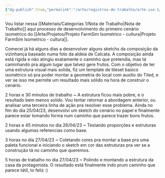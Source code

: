 ```yaml
---
{"dg-publish":true,"permalink":"/arte/registros-de-trabalho/arte-iso-1/","noteIcon":""}
---
```


Vou listar nessa [[Materiais/Categorias 1/Nota de Trabalho\|Nota de Trabalho]] aqui processo de desenvolvimento do primeiro cenário isometrico do [[Arte/Projetos/Projeto FarmSim Isometrico - cultura\|Projeto FarmSim Isometrico - cultura]].

Comecei já há alguns dias a desenvolver alguns sketchs da composição da vizinhança baseado numa foto da aldeia de Calcata. A composição ainda está rigida e não atingiu exatamente o caminho que pretendia, mas tá caminhando pra algum lugar que talvez gere frutos.
Com o objetivo de ter uma estrutura visual mais solida, fiz um template de tileset basico isométrico só pra poder montar a geometria do local com auxilio do Tiled, e ver se isso me permite um resultado mais sólido na hora de construir o cenário.

2 horas e 30 minutos de trabalho ~ A estrutura ficou mais pobre, e o resultado bem menos solido. Vou tentar retornar a abordagem anterior, ou analisar uma terceira linha de ação pra resolver esse problema.
Ainda no fim do dia 25/04/23, desenvolvi um sketch do cenário no papel e finalmente parece estar tomando forma num caminho que parece trazer bons frutos.

2 horas e 45 minutos no dia 26/04/23 ~ Testando proporções e estruturas usando algumas referencias como base.

3 horas no dia 27/04/23 ~ Coletando cores pra montar a base pra uma paleta funcional e iniciando o sketch em cor das estruturas pra ver se a construção tá no caminho que queremos.

5 horas de trabalho no dia 27/04/23 ~ Polindo e montando a estrutura da casa da protagonista. O resultado está finalmente indo prum caminho que parece tátil, to feliz :)